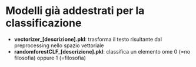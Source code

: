 # Modelli già addestrati per la classificazione

* <b>vectorizer_[descrizione].pkl</b>: trasforma il testo risultante dal preprocessing nello spazio vettoriale
* <b>randomforestCLF_[descrizione].pkl</b>: classifica un elemento ome 0 (=no filosofia) oppure 1 (=filosofia)

